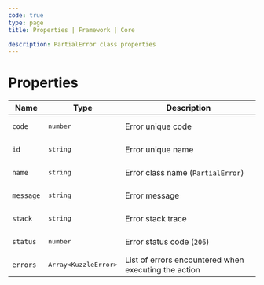```yaml
---
code: true
type: page
title: Properties | Framework | Core

description: PartialError class properties
---
```


# Properties

| Name              | Type          | Description |
|-------------------|---------------|-------------|
| `code`         | <pre>number</pre> | Error unique code |
| `id`           | <pre>string</pre> | Error unique name |
| `name`         | <pre>string</pre> | Error class name (`PartialError`) |
| `message`      | <pre>string</pre> | Error message  |
| `stack`        | <pre>string</pre> | Error stack trace |
| `status`       | <pre>number</pre> | Error status code (`206`) |
| `errors`       | <pre>Array&lt;KuzzleError&gt;</pre> | List of errors encountered when executing the action |

